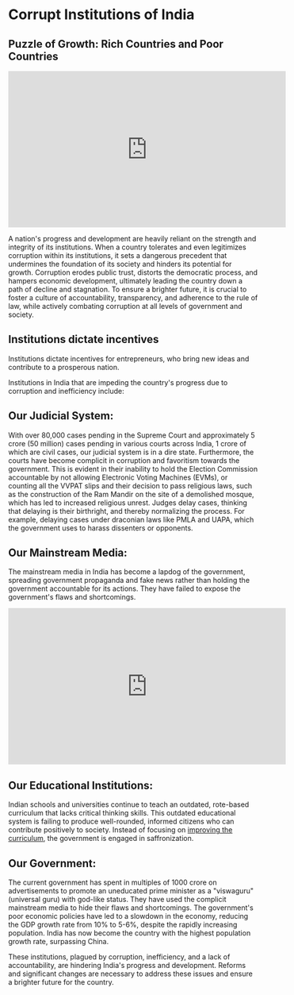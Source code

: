 # Corrupt Institutions of India

## Puzzle of Growth: Rich Countries and Poor Countries

<iframe width="560" height="315" src="https://www.youtube.com/embed/u5P8AZRBLac?si=PKcyd36VPOEHTApK" title="YouTube video player" frameborder="0" allow="accelerometer; autoplay; clipboard-write; encrypted-media; gyroscope; picture-in-picture; web-share" referrerpolicy="strict-origin-when-cross-origin" allowfullscreen></iframe>

A nation's progress and development are heavily reliant on the strength and integrity of its institutions. When a country tolerates and even legitimizes corruption within its institutions, it sets a dangerous precedent that undermines the foundation of its society and hinders its potential for growth. Corruption erodes public trust, distorts the democratic process, and hampers economic development, ultimately leading the country down a path of decline and stagnation. To ensure a brighter future, it is crucial to foster a culture of accountability, transparency, and adherence to the rule of law, while actively combating corruption at all levels of government and society.


## Institutions dictate incentives

Institutions dictate incentives for entrepreneurs, who bring new ideas and contribute to a prosperous nation.

Institutions in India that are impeding the country's progress due to corruption and inefficiency include:

## Our Judicial System:

With over 80,000 cases pending in the Supreme Court and approximately 5 crore (50 million) cases pending in various courts across India, 1 crore of which are civil cases, our judicial system is in a dire state. Furthermore, the courts have become complicit in corruption and favoritism towards the government. This is evident in their inability to hold the Election Commission accountable by not allowing Electronic Voting Machines (EVMs), or counting all the VVPAT slips and their decision to pass religious laws, such as the construction of the Ram Mandir on the site of a demolished mosque, which has led to increased religious unrest. Judges delay cases, thinking that delaying is their birthright, and thereby normalizing the process. For example, delaying cases under draconian laws like PMLA and UAPA, which the government uses to harass dissenters or opponents.

## Our Mainstream Media:

The mainstream media in India has become a lapdog of the government, spreading government propaganda and fake news rather than holding the government accountable for its actions. They have failed to expose the government's flaws and shortcomings.

<iframe width="560" height="315" src="https://www.youtube.com/embed/Kfs6-a42tTU?si=ez7-sdtUoWAD1gGC" title="YouTube video player" frameborder="0" allow="accelerometer; autoplay; clipboard-write; encrypted-media; gyroscope; picture-in-picture; web-share" referrerpolicy="strict-origin-when-cross-origin" allowfullscreen></iframe>

## Our Educational Institutions:

Indian schools and universities continue to teach an outdated, rote-based curriculum that lacks critical thinking skills. This outdated educational system is failing to produce well-rounded, informed citizens who can contribute positively to society. Instead of focusing on [improving the curriculum](https://www.scientificamerican.com/article/india-cuts-periodic-table-and-evolution-from-school-textbooks/), the government is engaged in saffronization.

## Our Government:

The current government has spent in multiples of 1000 crore on advertisements to promote an uneducated prime minister as a "viswaguru" (universal guru) with god-like status. They have used the complicit mainstream media to hide their flaws and shortcomings. The government's poor economic policies have led to a slowdown in the economy, reducing the GDP growth rate from 10% to 5-6%, despite the rapidly increasing population. India has now become the country with the highest population growth rate, surpassing China.

These institutions, plagued by corruption, inefficiency, and a lack of accountability, are hindering India's progress and development. Reforms and significant changes are necessary to address these issues and ensure a brighter future for the country.


